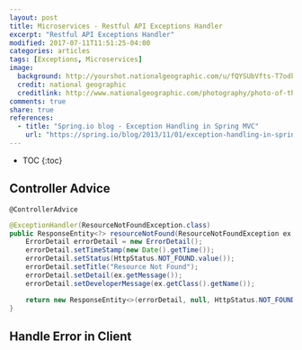 ```yaml
---
layout: post
title: Microservices - Restful API Exceptions Handler
excerpt: "Restful API Exceptions Handler"
modified: 2017-07-11T11:51:25-04:00
categories: articles
tags: [Exceptions, Microservices]
image:
  background: http://yourshot.nationalgeographic.com/u/fQYSUbVfts-T7odkrFJckdiFeHvab0GWOfzhj7tYdC0uglagsDtpPUzKu2MvBBtJImfqzIi1sE7s7CIDaMLJVYkmaG-q9cHOmCh9OXedriWaO_QgZQxP5zMawBJfMyhOMaHXSIJq_wem-bQiXMLi-P18c_1fk7PtVkJFxnG71qT-s7lSuWFEFOL2BpdYtpnxIMhP5H_6eQK9QoTcicepOuiXCRjs/
  credit: national geographic
  creditlink: http://www.nationalgeographic.com/photography/photo-of-the-day/2017/01/fog-clouds-park/
comments: true
share: true
references:
  - title: "Spring.io blog - Exception Handling in Spring MVC"
    url: "https://spring.io/blog/2013/11/01/exception-handling-in-spring-mvc"
---
```


* TOC
{:toc}


## Controller Advice

`@ControllerAdvice`

```java
@ExceptionHandler(ResourceNotFoundException.class)
public ResponseEntity<?> resourceNotFound(ResourceNotFoundException ex, HttpServletRequest request) {
	ErrorDetail errorDetail = new ErrorDetail();
	errorDetail.setTimeStamp(new Date().getTime());
	errorDetail.setStatus(HttpStatus.NOT_FOUND.value());
	errorDetail.setTitle("Resource Not Found");
	errorDetail.setDetail(ex.getMessage());
	errorDetail.setDeveloperMessage(ex.getClass().getName());

	return new ResponseEntity<>(errorDetail, null, HttpStatus.NOT_FOUND);
}
```

## Handle Error in Client
